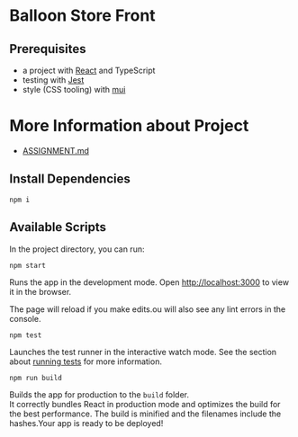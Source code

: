 # Balloon Store Front

## Prerequisites

- a project with [React](https://github.com/facebook/create-react-app) and TypeScript
- testing with [Jest](https://reactjs.org/docs/testing-recipes.html)
- style (CSS tooling) with [mui](https://mui.com/) 


# More Information about Project

- [ASSIGNMENT.md](ASSIGNMENT.md)

## Install Dependencies

```shell
npm i
```

## Available Scripts

In the project directory, you can run:

```shell
npm start
```

Runs the app in the development mode. Open [http://localhost:3000](http://localhost:3000) to view it in the browser.

The page will reload if you make edits.ou will also see any lint errors in the console.

```shell
npm test
```

Launches the test runner in the interactive watch mode. See the section about [running tests](https://facebook.github.io/create-react-app/docs/running-tests) for more information.

```shell
npm run build
```

Builds the app for production to the `build` folder.\
It correctly bundles React in production mode and optimizes the build for the best performance.
The build is minified and the filenames include the hashes.Your app is ready to be deployed!
